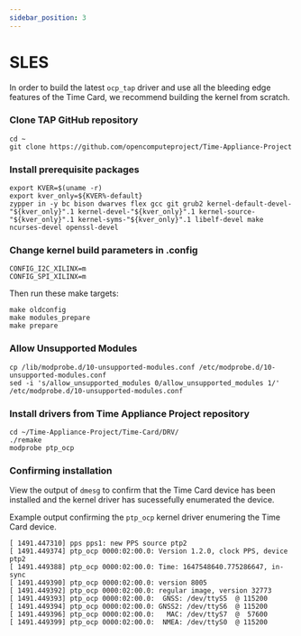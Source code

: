 ```yaml
---
sidebar_position: 3
---
```


# SLES

In order to build the latest `ocp_tap` driver and use all the bleeding edge features of the Time Card, we recommend building the kernel from scratch.

### Clone TAP GitHub repository

```
cd ~
git clone https://github.com/opencomputeproject/Time-Appliance-Project
```

### Install prerequisite packages

```
export KVER=$(uname -r)
export kver_only=${KVER%-default}
zypper in -y bc bison dwarves flex gcc git grub2 kernel-default-devel-"${kver_only}".1 kernel-devel-"${kver_only}".1 kernel-source-"${kver_only}".1 kernel-syms-"${kver_only}".1 libelf-devel make ncurses-devel openssl-devel
```

### Change kernel build parameters in .config

```
CONFIG_I2C_XILINX=m
CONFIG_SPI_XILINX=m
```

Then run these make targets:

```
make oldconfig
make modules_prepare 
make prepare
```

### Allow Unsupported Modules

```
cp /lib/modprobe.d/10-unsupported-modules.conf /etc/modprobe.d/10-unsupported-modules.conf
sed -i 's/allow_unsupported_modules 0/allow_unsupported_modules 1/' /etc/modprobe.d/10-unsupported-modules.conf
```

### Install drivers from Time Appliance Project repository

```
cd ~/Time-Appliance-Project/Time-Card/DRV/
./remake
modprobe ptp_ocp
```

### Confirming installation

View the output of `dmesg` to confirm that the Time Card device has been installed and the kernel driver has sucessefully enumerated the device.

Example output confirming the `ptp_ocp` kernel driver enumering the Time Card device.

```
[ 1491.447310] pps pps1: new PPS source ptp2
[ 1491.449374] ptp_ocp 0000:02:00.0: Version 1.2.0, clock PPS, device ptp2
[ 1491.449388] ptp_ocp 0000:02:00.0: Time: 1647548640.775286647, in-sync
[ 1491.449390] ptp_ocp 0000:02:00.0: version 8005
[ 1491.449392] ptp_ocp 0000:02:00.0: regular image, version 32773
[ 1491.449393] ptp_ocp 0000:02:00.0:  GNSS: /dev/ttyS5  @ 115200
[ 1491.449394] ptp_ocp 0000:02:00.0: GNSS2: /dev/ttyS6  @ 115200
[ 1491.449396] ptp_ocp 0000:02:00.0:   MAC: /dev/ttyS7  @  57600
[ 1491.449399] ptp_ocp 0000:02:00.0:  NMEA: /dev/ttyS0  @ 115200
```
